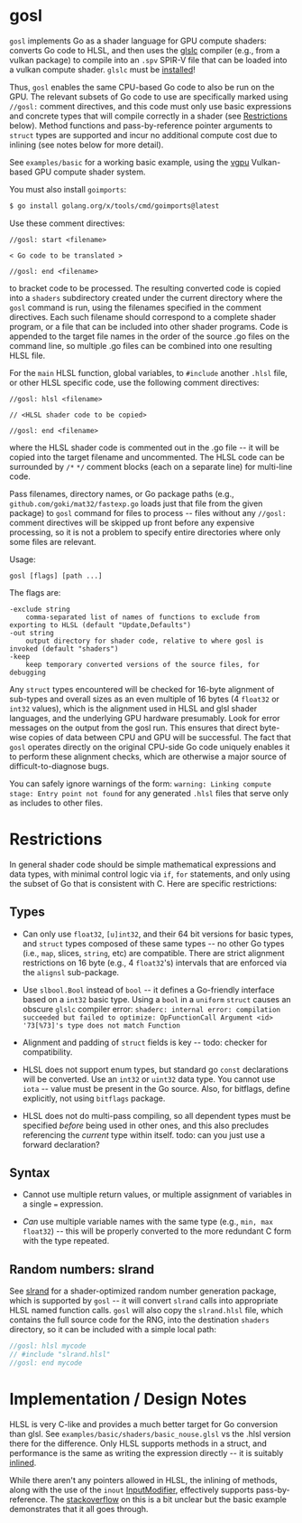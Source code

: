 # gosl

`gosl` implements Go as a shader language for GPU compute shaders: converts Go code to HLSL, and then uses the [glslc](https://github.com/google/shaderc) compiler (e.g., from a vulkan package) to compile into an `.spv` SPIR-V file that can be loaded into a vulkan compute shader.  `glslc` must be [installed](https://askubuntu.com/questions/1252585/how-to-install-glslc-on-ubuntu-20-04)!

Thus, `gosl` enables the same CPU-based Go code to also be run on the GPU.  The relevant subsets of Go code to use are specifically marked using `//gosl:` comment directives, and this code must only use basic expressions and concrete types that will compile correctly in a shader (see [Restrictions](#restrictions) below).  Method functions and pass-by-reference pointer arguments to `struct` types are supported and incur no additional compute cost due to inlining (see notes below for more detail).

See `examples/basic` for a working basic example, using the [vgpu](https://github.com/goki/vgpu) Vulkan-based GPU compute shader system.

You must also install `goimports`:
```bash
$ go install golang.org/x/tools/cmd/goimports@latest
```

Use these comment directives:

```
//gosl: start <filename>

< Go code to be translated >

//gosl: end <filename>
```

to bracket code to be processed.  The resulting converted code is copied into a `shaders` subdirectory created under the current directory where the `gosl` command is run, using the filenames specified in the comment directives.  Each such filename should correspond to a complete shader program, or a file that can be included into other shader programs.  Code is appended to the target file names in the order of the source .go files on the command line, so multiple .go files can be combined into one resulting HLSL file.

For the `main` HLSL function, global variables, to `#include` another `.hlsl` file, or other HLSL specific code, use the following comment directives:
```
//gosl: hlsl <filename>

// <HLSL shader code to be copied>

//gosl: end <filename>
```

where the HLSL shader code is commented out in the .go file -- it will be copied into the target filename and uncommented.  The HLSL code can be surrounded by `/*` `*/` comment blocks (each on a separate line) for multi-line code. 

Pass filenames, directory names, or Go package paths (e.g., `github.com/goki/mat32/fastexp.go` loads just that file from the given package) to `gosl` command for files to process -- files without any `//gosl:` comment directives will be skipped up front before any expensive processing, so it is not a problem to specify entire directories where only some files are relevant.

Usage:

	gosl [flags] [path ...]

The flags are:

    -exclude string
    	comma-separated list of names of functions to exclude from exporting to HLSL (default "Update,Defaults")
    -out string
    	output directory for shader code, relative to where gosl is invoked (default "shaders")
    -keep
    	keep temporary converted versions of the source files, for debugging

Any `struct` types encountered will be checked for 16-byte alignment of sub-types and overall sizes as an even multiple of 16 bytes (4 `float32` or `int32` values), which is the alignment used in HLSL and glsl shader languages, and the underlying GPU hardware presumably.  Look for error messages on the output from the gosl run.  This ensures that direct byte-wise copies of data between CPU and GPU will be successful.  The fact that `gosl` operates directly on the original CPU-side Go code uniquely enables it to perform these alignment checks, which are otherwise a major source of difficult-to-diagnose bugs.

You can safely ignore warnings of the form: `warning: Linking compute stage: Entry point not found` for any generated `.hlsl` files that serve only as includes to other files.
    
# Restrictions    

In general shader code should be simple mathematical expressions and data types, with minimal control logic via `if`, `for` statements, and only using the subset of Go that is consistent with C.  Here are specific restrictions:

## Types

* Can only use `float32`, `[u]int32`, and their 64 bit versions for basic types, and `struct` types composed of these same types -- no other Go types (i.e., `map`, slices, `string`, etc) are compatible.  There are strict alignment restrictions on 16 byte (e.g., 4 `float32`'s) intervals that are enforced via the `alignsl` sub-package.

* Use `slbool.Bool` instead of `bool` -- it defines a Go-friendly interface based on a `int32` basic type.  Using a `bool` in a `uniform` `struct` causes an obscure `glslc` compiler error: `shaderc: internal error: compilation succeeded but failed to optimize: OpFunctionCall Argument <id> '73[%73]'s type does not match Function`  

* Alignment and padding of `struct` fields is key -- todo: checker for compatibility.

* HLSL does not support enum types, but standard go `const` declarations will be converted.  Use an `int32` or `uint32` data type.  You cannot use `iota` -- value must be present in the Go source.  Also, for bitflags, define explicitly, not using `bitflags` package.

* HLSL does not do multi-pass compiling, so all dependent types must be specified *before* being used in other ones, and this also precludes referencing the *current* type within itself.  todo: can you just use a forward declaration?

## Syntax

* Cannot use multiple return values, or multiple assignment of variables in a single `=` expression.

* *Can* use multiple variable names with the same type (e.g., `min, max float32`) -- this will be properly converted to the more redundant C form with the type repeated.

## Random numbers: slrand

See [slrand](https://github.com/goki/gosl/tree/main/slrand) for a shader-optimized random number generation package, which is supported by `gosl` -- it will convert `slrand` calls into appropriate HLSL named function calls.  `gosl` will also copy the `slrand.hlsl` file, which contains the full source code for the RNG, into the destination `shaders` directory, so it can be included with a simple local path:

```Go
//gosl: hlsl mycode
// #include "slrand.hlsl"
//gosl: end mycode
```

# Implementation / Design Notes

HLSL is very C-like and provides a much better target for Go conversion than glsl.  See `examples/basic/shaders/basic_nouse.glsl` vs the .hlsl version there for the difference.  Only HLSL supports methods in a struct, and performance is the same as writing the expression directly -- it is suitably [inlined](https://learn.microsoft.com/en-us/windows/win32/direct3dhlsl/dx-graphics-hlsl-function-syntax).

While there aren't any pointers allowed in HLSL, the inlining of methods, along with the use of the `inout` [InputModifier](https://learn.microsoft.com/en-us/windows/win32/direct3dhlsl/dx-graphics-hlsl-function-parameters), effectively supports pass-by-reference.  The [stackoverflow](https://stackoverflow.com/questions/28527622/shaders-function-parameters-performance/28577878#28577878) on this is a bit unclear but the basic example demonstrates that it all goes through.


